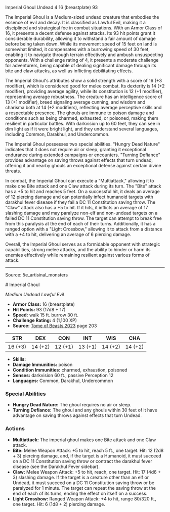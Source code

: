 <MonsterName/>Imperial Ghoul</MonsterName>
<CreatureType/>Undead</CreatureType>
<CR/>4</CR>
<AC/>16 (breastplate)</AC>
<HP/>93</HP>
<summary>The Imperial Ghoul is a Medium-sized undead creature that embodies the essence of evil and decay. It is classified as Lawful Evil, making it a disciplined and strategical foe in combat situations. With an Armor Class of 16, it presents a decent defense against attacks. Its 93 hit points grant it considerable durability, allowing it to withstand a fair amount of damage before being taken down. While its movement speed of 15 feet on land is somewhat limited, it compensates with a burrowing speed of 30 feet, enabling it to navigate through terrain effectively and ambush unsuspecting opponents. With a challenge rating of 4, it presents a moderate challenge for adventurers, being capable of dealing significant damage through its bite and claw attacks, as well as inflicting debilitating effects.</summary>

<detail>

The Imperial Ghoul's attributes show a solid strength with a score of 16 (+3 modifier), which is considered good for melee combat. Its dexterity is 14 (+2 modifier), providing average agility, while its constitution is 12 (+1 modifier), representing average robustness. The creature has an intelligence score of 13 (+1 modifier), breed signaling average cunning, and wisdom and charisma both at 14 (+2 modifiers), reflecting average perceptive skills and a respectable presence. The ghouls are immune to poison damage and conditions such as being charmed, exhausted, or poisoned, making them resilient in particular battles. With darkvision up to 60 feet, they can see in dim light as if it were bright light, and they understand several languages, including Common, Darakhul, and Undercommon.

The Imperial Ghoul possesses two special abilities. "Hungry Dead Nature" indicates that it does not require air or sleep, granting it exceptional endurance during extended campaigns or encounters. "Turning Defiance" provides advantage on saving throws against effects that turn undead, offering it and nearby ghouls an exceptional defense against certain divine threats.

In combat, the Imperial Ghoul can execute a "Multiattack," allowing it to make one Bite attack and one Claw attack during its turn. The "Bite" attack has a +5 to hit and reaches 5 feet. On a successful hit, it deals an average of 12 piercing damage and can potentially infect humanoid targets with darakhul fever disease if they fail a DC 11 Constitution saving throw. The "Claw" attack also has a +5 to hit. If it hits, it inflicts an average of 17 slashing damage and may paralyze non-elf and non-undead targets on a failed DC 11 Constitution saving throw. The target can attempt to break free from this paralysis at the end of each of their turns. Additionally, it has a ranged option with a "Light Crossbow," allowing it to attack from a distance with a +4 to hit, delivering an average of 6 piercing damage.

Overall, the Imperial Ghoul serves as a formidable opponent with strategic capabilities, strong melee attacks, and the ability to hinder or harm its enemies effectively while remaining resilient against various forms of attack.</detail>



---

Source: 5e_artisinal_monsters

<statblock>
# Imperial Ghoul

*Medium* *Undead* *Lawful Evil*

- **Armor Class:** 16 (breastplate)
- **Hit Points:** 93 (17d8 + 17)
- **Speed:** walk 15 ft. burrow 30 ft.
- **Challenge Rating:** 4 (1,100 XP)
- **Source:** [Tome of Beasts 2023](https://koboldpress.com/kpstore/product/tome-of-beasts-1-2023-edition/) page 203

| STR | DEX | CON | INT | WIS | CHA |
| --- | --- | --- | --- | --- | --- |
| 16 (+3) | 14 (+2) | 12 (+1) | 13 (+1) | 14 (+2) | 14 (+2) |

- **Skills:** 
- **Damage Immunities:** poison
- **Condition Immunities:** charmed, exhaustion, poisoned
- **Senses:** darkvision 60 ft., passive Perception 12
- **Languages:** Common, Darakhul, Undercommon

### Special Abilities

- **Hungry Dead Nature:** The ghoul requires no air or sleep.
- **Turning Defiance:** The ghoul and any ghouls within 30 feet of it have advantage on saving throws against effects that turn Undead.

### Actions

- **Multiattack:** The imperial ghoul makes one Bite attack and one Claw attack.
- **Bite:** Melee Weapon Attack: +5 to hit, reach 5 ft., one target. Hit: 12 (2d8 + 3) piercing damage, and, if the target is a Humanoid, it must succeed on a DC 11 Constitution saving throw or contract the darakhul fever disease (see the Darakhul Fever sidebar).
- **Claw:** Melee Weapon Attack: +5 to hit, reach, one target. Hit: 17 (4d6 + 3) slashing damage. If the target is a creature other than an elf or Undead, it must succeed on a DC 11 Constitution saving throw or be paralyzed for 1 minute. The target can repeat the saving throw at the end of each of its turns, ending the effect on itself on a success.
- **Light Crossbow:** Ranged Weapon Attack: +4 to hit, range 80/320 ft., one target. Hit: 6 (1d8 + 2) piercing damage.
</statblock>


